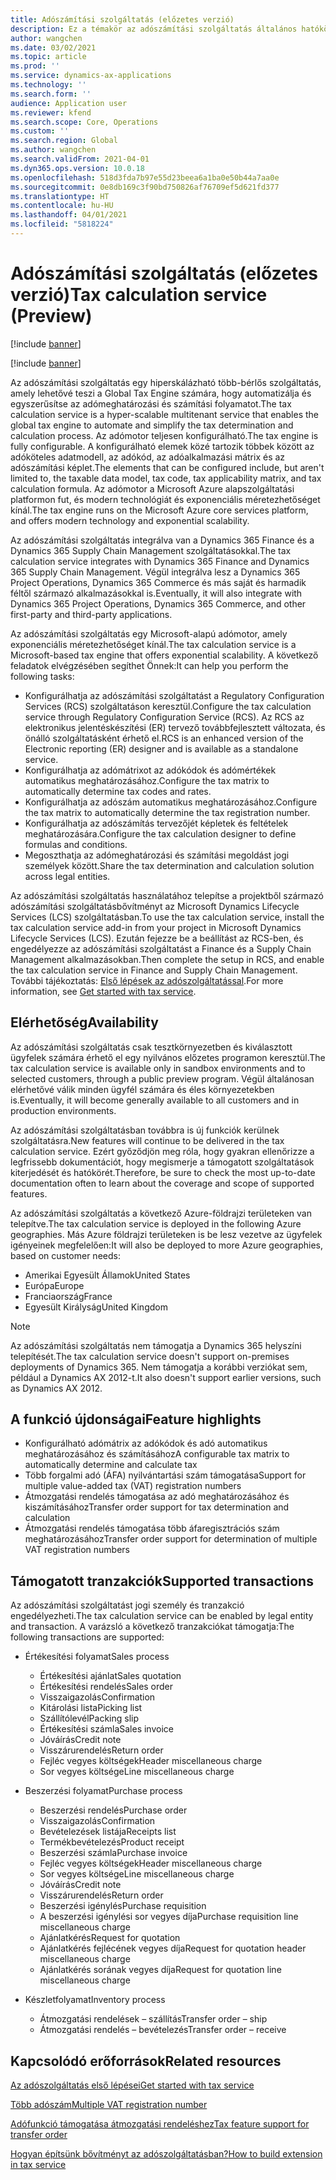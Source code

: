 ```yaml
---
title: Adószámítási szolgáltatás (előzetes verzió)
description: Ez a témakör az adószámítási szolgáltatás általános hatókörét és jellemzőit ismerteti.
author: wangchen
ms.date: 03/02/2021
ms.topic: article
ms.prod: ''
ms.service: dynamics-ax-applications
ms.technology: ''
ms.search.form: ''
audience: Application user
ms.reviewer: kfend
ms.search.scope: Core, Operations
ms.custom: ''
ms.search.region: Global
ms.author: wangchen
ms.search.validFrom: 2021-04-01
ms.dyn365.ops.version: 10.0.18
ms.openlocfilehash: 518d3fda7b97e55d23beea6a1ba0e50b44a7aa0e
ms.sourcegitcommit: 0e8db169c3f90bd750826af76709ef5d621fd377
ms.translationtype: HT
ms.contentlocale: hu-HU
ms.lasthandoff: 04/01/2021
ms.locfileid: "5818224"
---
```

# <a name="tax-calculation-service-preview"></a><span data-ttu-id="2352f-103">Adószámítási szolgáltatás (előzetes verzió)</span><span class="sxs-lookup"><span data-stu-id="2352f-103">Tax calculation service (Preview)</span></span>

[!include [banner](../includes/banner.md)]

[!include [banner](../includes/preview-banner.md)]

<span data-ttu-id="2352f-104">Az adószámítási szolgáltatás egy hiperskálázható több-bérlős szolgáltatás, amely lehetővé teszi a Global Tax Engine számára, hogy automatizálja és egyszerűsítse az adómeghatározási és számítási folyamatot.</span><span class="sxs-lookup"><span data-stu-id="2352f-104">The tax calculation service is a hyper-scalable multitenant service that enables the global tax engine to automate and simplify the tax determination and calculation process.</span></span> <span data-ttu-id="2352f-105">Az adómotor teljesen konfigurálható.</span><span class="sxs-lookup"><span data-stu-id="2352f-105">The tax engine is fully configurable.</span></span> <span data-ttu-id="2352f-106">A konfigurálható elemek közé tartozik többek között az adóköteles adatmodell, az adókód, az adóalkalmazási mátrix és az adószámítási képlet.</span><span class="sxs-lookup"><span data-stu-id="2352f-106">The elements that can be configured include, but aren't limited to, the taxable data model, tax code, tax applicability matrix, and tax calculation formula.</span></span> <span data-ttu-id="2352f-107">Az adómotor a Microsoft Azure alapszolgáltatási platformon fut, és modern technológiát és exponenciális méretezhetőséget kínál.</span><span class="sxs-lookup"><span data-stu-id="2352f-107">The tax engine runs on the Microsoft Azure core services platform, and offers modern technology and exponential scalability.</span></span>

<span data-ttu-id="2352f-108">Az adószámítási szolgáltatás integrálva van a Dynamics 365 Finance és a Dynamics 365 Supply Chain Management szolgáltatásokkal.</span><span class="sxs-lookup"><span data-stu-id="2352f-108">The tax calculation service integrates with Dynamics 365 Finance and Dynamics 365 Supply Chain Management.</span></span> <span data-ttu-id="2352f-109">Végül integrálva lesz a Dynamics 365 Project Operations, Dynamics 365 Commerce és más saját és harmadik féltől származó alkalmazásokkal is.</span><span class="sxs-lookup"><span data-stu-id="2352f-109">Eventually, it will also integrate with Dynamics 365 Project Operations, Dynamics 365 Commerce, and other first-party and third-party applications.</span></span>

<span data-ttu-id="2352f-110">Az adószámítási szolgáltatás egy Microsoft-alapú adómotor, amely exponenciális méretezhetőséget kínál.</span><span class="sxs-lookup"><span data-stu-id="2352f-110">The tax calculation service is a Microsoft-based tax engine that offers exponential scalability.</span></span> <span data-ttu-id="2352f-111">A következő feladatok elvégzésében segíthet Önnek:</span><span class="sxs-lookup"><span data-stu-id="2352f-111">It can help you perform the following tasks:</span></span>

- <span data-ttu-id="2352f-112">Konfigurálhatja az adószámítási szolgáltatást a Regulatory Configuration Services (RCS) szolgáltatáson keresztül.</span><span class="sxs-lookup"><span data-stu-id="2352f-112">Configure the tax calculation service through Regulatory Configuration Service (RCS).</span></span> <span data-ttu-id="2352f-113">Az RCS az elektronikus jelentéskészítési (ER) tervező továbbfejlesztett változata, és önálló szolgáltatásként érhető el.</span><span class="sxs-lookup"><span data-stu-id="2352f-113">RCS is an enhanced version of the Electronic reporting (ER) designer and is available as a standalone service.</span></span>
- <span data-ttu-id="2352f-114">Konfigurálhatja az adómátrixot az adókódok és adómértékek automatikus meghatározásához.</span><span class="sxs-lookup"><span data-stu-id="2352f-114">Configure the tax matrix to automatically determine tax codes and rates.</span></span>
- <span data-ttu-id="2352f-115">Konfigurálhatja az adószám automatikus meghatározásához.</span><span class="sxs-lookup"><span data-stu-id="2352f-115">Configure the tax matrix to automatically determine the tax registration number.</span></span>
- <span data-ttu-id="2352f-116">Konfigurálhatja az adószámítás tervezőjét képletek és feltételek meghatározására.</span><span class="sxs-lookup"><span data-stu-id="2352f-116">Configure the tax calculation designer to define formulas and conditions.</span></span>
- <span data-ttu-id="2352f-117">Megoszthatja az adómeghatározási és számítási megoldást jogi személyek között.</span><span class="sxs-lookup"><span data-stu-id="2352f-117">Share the tax determination and calculation solution across legal entities.</span></span>

<span data-ttu-id="2352f-118">Az adószámítási szolgáltatás használatához telepítse a projektből származó adószámítási szolgáltatásbővítményt az Microsoft Dynamics Lifecycle Services (LCS) szolgáltatásban.</span><span class="sxs-lookup"><span data-stu-id="2352f-118">To use the tax calculation service, install the tax calculation service add-in from your project in Microsoft Dynamics Lifecycle Services (LCS).</span></span> <span data-ttu-id="2352f-119">Ezután fejezze be a beállítást az RCS-ben, és engedélyezze az adószámítási szolgáltatást a Finance és a Supply Chain Management alkalmazásokban.</span><span class="sxs-lookup"><span data-stu-id="2352f-119">Then complete the setup in RCS, and enable the tax calculation service in Finance and Supply Chain Management.</span></span> <span data-ttu-id="2352f-120">További tájékoztatás: [Első lépések az adószolgáltatással](https://go.microsoft.com/fwlink/?linkid=2138482).</span><span class="sxs-lookup"><span data-stu-id="2352f-120">For more information, see [Get started with tax service](https://go.microsoft.com/fwlink/?linkid=2138482).</span></span>

## <a name="availability"></a><span data-ttu-id="2352f-121">Elérhetőség</span><span class="sxs-lookup"><span data-stu-id="2352f-121">Availability</span></span>

<span data-ttu-id="2352f-122">Az adószámítási szolgáltatás csak tesztkörnyezetben és kiválasztott ügyfelek számára érhető el egy nyilvános előzetes programon keresztül.</span><span class="sxs-lookup"><span data-stu-id="2352f-122">The tax calculation service is available only in sandbox environments and to selected customers, through a public preview program.</span></span> <span data-ttu-id="2352f-123">Végül általánosan elérhetővé válik minden ügyfél számára és éles környezetekben is.</span><span class="sxs-lookup"><span data-stu-id="2352f-123">Eventually, it will become generally available to all customers and in production environments.</span></span>

<span data-ttu-id="2352f-124">Az adószámítási szolgáltatásban továbbra is új funkciók kerülnek szolgáltatásra.</span><span class="sxs-lookup"><span data-stu-id="2352f-124">New features will continue to be delivered in the tax calculation service.</span></span> <span data-ttu-id="2352f-125">Ezért győződjön meg róla, hogy gyakran ellenőrizze a legfrissebb dokumentációt, hogy megismerje a támogatott szolgáltatások kiterjedését és hatókörét.</span><span class="sxs-lookup"><span data-stu-id="2352f-125">Therefore, be sure to check the most up-to-date documentation often to learn about the coverage and scope of supported features.</span></span>

<span data-ttu-id="2352f-126">Az adószámítási szolgáltatás a következő Azure-földrajzi területeken van telepítve.</span><span class="sxs-lookup"><span data-stu-id="2352f-126">The tax calculation service is deployed in the following Azure geographies.</span></span> <span data-ttu-id="2352f-127">Más Azure földrajzi területeken is be lesz vezetve az ügyfelek igényeinek megfelelően:</span><span class="sxs-lookup"><span data-stu-id="2352f-127">It will also be deployed to more Azure geographies, based on customer needs:</span></span>

- <span data-ttu-id="2352f-128">Amerikai Egyesült Államok</span><span class="sxs-lookup"><span data-stu-id="2352f-128">United States</span></span>
- <span data-ttu-id="2352f-129">Európa</span><span class="sxs-lookup"><span data-stu-id="2352f-129">Europe</span></span>
- <span data-ttu-id="2352f-130">Franciaország</span><span class="sxs-lookup"><span data-stu-id="2352f-130">France</span></span>
- <span data-ttu-id="2352f-131">Egyesült Királyság</span><span class="sxs-lookup"><span data-stu-id="2352f-131">United Kingdom</span></span>

> [!NOTE]
> <span data-ttu-id="2352f-132">Az adószámítási szolgáltatás nem támogatja a Dynamics 365 helyszíni telepítését.</span><span class="sxs-lookup"><span data-stu-id="2352f-132">The tax calculation service doesn't support on-premises deployments of Dynamics 365.</span></span> <span data-ttu-id="2352f-133">Nem támogatja a korábbi verziókat sem, például a Dynamics AX 2012-t.</span><span class="sxs-lookup"><span data-stu-id="2352f-133">It also doesn't support earlier versions, such as Dynamics AX 2012.</span></span>

## <a name="feature-highlights"></a><span data-ttu-id="2352f-134">A funkció újdonságai</span><span class="sxs-lookup"><span data-stu-id="2352f-134">Feature highlights</span></span>

- <span data-ttu-id="2352f-135">Konfigurálható adómátrix az adókódok és adó automatikus meghatározásához és számításához</span><span class="sxs-lookup"><span data-stu-id="2352f-135">A configurable tax matrix to automatically determine and calculate tax</span></span>
- <span data-ttu-id="2352f-136">Több forgalmi adó (ÁFA) nyilvántartási szám támogatása</span><span class="sxs-lookup"><span data-stu-id="2352f-136">Support for multiple value-added tax (VAT) registration numbers</span></span>
- <span data-ttu-id="2352f-137">Átmozgatási rendelés támogatása az adó meghatározásához és kiszámításához</span><span class="sxs-lookup"><span data-stu-id="2352f-137">Transfer order support for tax determination and calculation</span></span>
- <span data-ttu-id="2352f-138">Átmozgatási rendelés támogatása több áfaregisztrációs szám meghatározásához</span><span class="sxs-lookup"><span data-stu-id="2352f-138">Transfer order support for determination of multiple VAT registration numbers</span></span>

## <a name="supported-transactions"></a><span data-ttu-id="2352f-139">Támogatott tranzakciók</span><span class="sxs-lookup"><span data-stu-id="2352f-139">Supported transactions</span></span>

<span data-ttu-id="2352f-140">Az adószámítási szolgáltatást jogi személy és tranzakció engedélyezheti.</span><span class="sxs-lookup"><span data-stu-id="2352f-140">The tax calculation service can be enabled by legal entity and transaction.</span></span> <span data-ttu-id="2352f-141">A varázsló a következő tranzakciókat támogatja:</span><span class="sxs-lookup"><span data-stu-id="2352f-141">The following transactions are supported:</span></span>

- <span data-ttu-id="2352f-142">Értékesítési folyamat</span><span class="sxs-lookup"><span data-stu-id="2352f-142">Sales process</span></span>

    - <span data-ttu-id="2352f-143">Értékesítési ajánlat</span><span class="sxs-lookup"><span data-stu-id="2352f-143">Sales quotation</span></span>
    - <span data-ttu-id="2352f-144">Értékesítési rendelés</span><span class="sxs-lookup"><span data-stu-id="2352f-144">Sales order</span></span>
    - <span data-ttu-id="2352f-145">Visszaigazolás</span><span class="sxs-lookup"><span data-stu-id="2352f-145">Confirmation</span></span>
    - <span data-ttu-id="2352f-146">Kitárolási lista</span><span class="sxs-lookup"><span data-stu-id="2352f-146">Picking list</span></span>
    - <span data-ttu-id="2352f-147">Szállítólevél</span><span class="sxs-lookup"><span data-stu-id="2352f-147">Packing slip</span></span>
    - <span data-ttu-id="2352f-148">Értékesítési számla</span><span class="sxs-lookup"><span data-stu-id="2352f-148">Sales invoice</span></span>
    - <span data-ttu-id="2352f-149">Jóváírás</span><span class="sxs-lookup"><span data-stu-id="2352f-149">Credit note</span></span>
    - <span data-ttu-id="2352f-150">Visszárurendelés</span><span class="sxs-lookup"><span data-stu-id="2352f-150">Return order</span></span>
    - <span data-ttu-id="2352f-151">Fejléc vegyes költségek</span><span class="sxs-lookup"><span data-stu-id="2352f-151">Header miscellaneous charge</span></span>
    - <span data-ttu-id="2352f-152">Sor vegyes költsége</span><span class="sxs-lookup"><span data-stu-id="2352f-152">Line miscellaneous charge</span></span>

- <span data-ttu-id="2352f-153">Beszerzési folyamat</span><span class="sxs-lookup"><span data-stu-id="2352f-153">Purchase process</span></span>

    - <span data-ttu-id="2352f-154">Beszerzési rendelés</span><span class="sxs-lookup"><span data-stu-id="2352f-154">Purchase order</span></span>
    - <span data-ttu-id="2352f-155">Visszaigazolás</span><span class="sxs-lookup"><span data-stu-id="2352f-155">Confirmation</span></span>
    - <span data-ttu-id="2352f-156">Bevételezések listája</span><span class="sxs-lookup"><span data-stu-id="2352f-156">Receipts list</span></span>
    - <span data-ttu-id="2352f-157">Termékbevételezés</span><span class="sxs-lookup"><span data-stu-id="2352f-157">Product receipt</span></span>
    - <span data-ttu-id="2352f-158">Beszerzési számla</span><span class="sxs-lookup"><span data-stu-id="2352f-158">Purchase invoice</span></span>
    - <span data-ttu-id="2352f-159">Fejléc vegyes költségek</span><span class="sxs-lookup"><span data-stu-id="2352f-159">Header miscellaneous charge</span></span>
    - <span data-ttu-id="2352f-160">Sor vegyes költsége</span><span class="sxs-lookup"><span data-stu-id="2352f-160">Line miscellaneous charge</span></span>
    - <span data-ttu-id="2352f-161">Jóváírás</span><span class="sxs-lookup"><span data-stu-id="2352f-161">Credit note</span></span>
    - <span data-ttu-id="2352f-162">Visszárurendelés</span><span class="sxs-lookup"><span data-stu-id="2352f-162">Return order</span></span>
    - <span data-ttu-id="2352f-163">Beszerzési igénylés</span><span class="sxs-lookup"><span data-stu-id="2352f-163">Purchase requisition</span></span>
    - <span data-ttu-id="2352f-164">A beszerzési igénylési sor vegyes díja</span><span class="sxs-lookup"><span data-stu-id="2352f-164">Purchase requisition line miscellaneous charge</span></span>
    - <span data-ttu-id="2352f-165">Ajánlatkérés</span><span class="sxs-lookup"><span data-stu-id="2352f-165">Request for quotation</span></span>
    - <span data-ttu-id="2352f-166">Ajánlatkérés fejlécének vegyes díja</span><span class="sxs-lookup"><span data-stu-id="2352f-166">Request for quotation header miscellaneous charge</span></span>
    - <span data-ttu-id="2352f-167">Ajánlatkérés sorának vegyes díja</span><span class="sxs-lookup"><span data-stu-id="2352f-167">Request for quotation line miscellaneous charge</span></span>

- <span data-ttu-id="2352f-168">Készletfolyamat</span><span class="sxs-lookup"><span data-stu-id="2352f-168">Inventory process</span></span>

    - <span data-ttu-id="2352f-169">Átmozgatási rendelések – szállítás</span><span class="sxs-lookup"><span data-stu-id="2352f-169">Transfer order – ship</span></span>
    - <span data-ttu-id="2352f-170">Átmozgatási rendelés – bevételezés</span><span class="sxs-lookup"><span data-stu-id="2352f-170">Transfer order – receive</span></span>

## <a name="related-resources"></a><span data-ttu-id="2352f-171">Kapcsolódó erőforrások</span><span class="sxs-lookup"><span data-stu-id="2352f-171">Related resources</span></span>

[<span data-ttu-id="2352f-172">Az adószolgáltatás első lépései</span><span class="sxs-lookup"><span data-stu-id="2352f-172">Get started with tax service</span></span>](https://go.microsoft.com/fwlink/?linkid=2138482)

[<span data-ttu-id="2352f-173">Több adószám</span><span class="sxs-lookup"><span data-stu-id="2352f-173">Multiple VAT registration number</span></span>](https://go.microsoft.com/fwlink/?linkid=2153387)

[<span data-ttu-id="2352f-174">Adófunkció támogatása átmozgatási rendeléshez</span><span class="sxs-lookup"><span data-stu-id="2352f-174">Tax feature support for transfer order</span></span>](https://go.microsoft.com/fwlink/?linkid=2153388)

[<span data-ttu-id="2352f-175">Hogyan építsünk bővítményt az adószolgáltatásban?</span><span class="sxs-lookup"><span data-stu-id="2352f-175">How to build extension in tax service</span></span>](https://go.microsoft.com/fwlink/?linkid=2138483)
